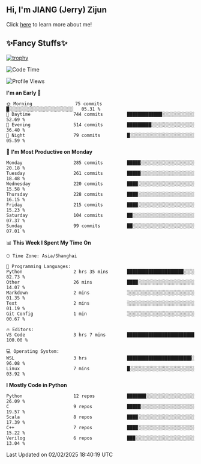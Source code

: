 ## Hi, I'm JIANG (Jerry) Zijun

Click [here](https://jzjerry.github.io/about/) to learn more about me!

## ✨Fancy Stuffs✨
[![trophy](https://github-profile-trophy.vercel.app/?username=jzjerry&theme=onedark)](https://github.com/ryo-ma/github-profile-trophy)
<!--START_SECTION:waka-->
![Code Time](http://img.shields.io/badge/Code%20Time-1%2C009%20hrs%2030%20mins-blue)

![Profile Views](http://img.shields.io/badge/Profile%20Views-0-blue)

**I'm an Early 🐤** 

```text
🌞 Morning                75 commits          █░░░░░░░░░░░░░░░░░░░░░░░░   05.31 % 
🌆 Daytime                744 commits         █████████████░░░░░░░░░░░░   52.69 % 
🌃 Evening                514 commits         █████████░░░░░░░░░░░░░░░░   36.40 % 
🌙 Night                  79 commits          █░░░░░░░░░░░░░░░░░░░░░░░░   05.59 % 
```
📅 **I'm Most Productive on Monday** 

```text
Monday                   285 commits         █████░░░░░░░░░░░░░░░░░░░░   20.18 % 
Tuesday                  261 commits         █████░░░░░░░░░░░░░░░░░░░░   18.48 % 
Wednesday                220 commits         ████░░░░░░░░░░░░░░░░░░░░░   15.58 % 
Thursday                 228 commits         ████░░░░░░░░░░░░░░░░░░░░░   16.15 % 
Friday                   215 commits         ████░░░░░░░░░░░░░░░░░░░░░   15.23 % 
Saturday                 104 commits         ██░░░░░░░░░░░░░░░░░░░░░░░   07.37 % 
Sunday                   99 commits          ██░░░░░░░░░░░░░░░░░░░░░░░   07.01 % 
```


📊 **This Week I Spent My Time On** 

```text
🕑︎ Time Zone: Asia/Shanghai

💬 Programming Languages: 
Python                   2 hrs 35 mins       █████████████████████░░░░   82.73 % 
Other                    26 mins             ████░░░░░░░░░░░░░░░░░░░░░   14.07 % 
Markdown                 2 mins              ░░░░░░░░░░░░░░░░░░░░░░░░░   01.35 % 
Text                     2 mins              ░░░░░░░░░░░░░░░░░░░░░░░░░   01.19 % 
Git Config               1 min               ░░░░░░░░░░░░░░░░░░░░░░░░░   00.67 % 

🔥 Editors: 
VS Code                  3 hrs 7 mins        █████████████████████████   100.00 % 

💻 Operating System: 
WSL                      3 hrs               ████████████████████████░   96.08 % 
Linux                    7 mins              █░░░░░░░░░░░░░░░░░░░░░░░░   03.92 % 
```

**I Mostly Code in Python** 

```text
Python                   12 repos            ███████░░░░░░░░░░░░░░░░░░   26.09 % 
C                        9 repos             █████░░░░░░░░░░░░░░░░░░░░   19.57 % 
Scala                    8 repos             ████░░░░░░░░░░░░░░░░░░░░░   17.39 % 
C++                      7 repos             ████░░░░░░░░░░░░░░░░░░░░░   15.22 % 
Verilog                  6 repos             ███░░░░░░░░░░░░░░░░░░░░░░   13.04 % 
```




 Last Updated on 02/02/2025 18:40:19 UTC
<!--END_SECTION:waka-->
